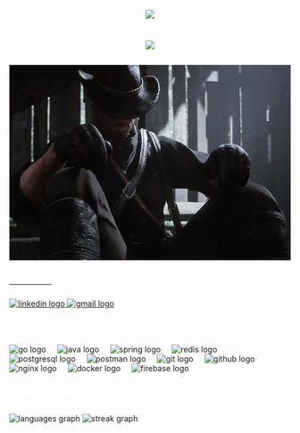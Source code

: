 
<div align="center">

<!-- Animated hacker-style header -->
</h1><h2 align="center">
  <a href="https://git.io/typing-svg">
    <img src="https://readme-typing-svg.herokuapp.com/?lines=fmt.Println(%22Greetings, fellow coders!%22);Vaishnav Here 😎;&center=true&size=26&width=800&color=000000&vCenter=true&font=JetBrains%20Mono&duration=2000&pause=700" />

</h2>

###

<!-- Animated backend developer tagline -->
<h2 align="center">
  <a href="https://git.io/typing-svg">
    <img src="https://readme-typing-svg.herokuapp.com/?lines=💻+A+Passionate+Backend+Developer;🏗️+Building+Scalable+Systems;🧠✨+Crafting+Efficient+Code&center=true&size=22&width=800&color=000000&vCenter=true&font=JetBrains%20Mono&duration=2000&pause=700" />

</h2>

###

<div align="center">
  <img height="350" src="./assets/ar.gif" />
</div>

###

<h3 align="left" style="color: white;">🌐 Social :</h3>

###

<div align="left">
  <a href="https://www.linkedin.com/in/dev-vaishnav/" target="_blank">
    <img src="https://raw.githubusercontent.com/maurodesouza/profile-readme-generator/master/src/assets/icons/social/linkedin/default.svg" width="52" height="40" alt="linkedin logo" />
  </a>
  <a href="mailto:vaishnav2346@gmail.com" target="_blank">
    <img src="https://raw.githubusercontent.com/maurodesouza/profile-readme-generator/master/src/assets/icons/social/gmail/default.svg" width="52" height="40" alt="gmail logo" />
  </a>
</div>

###

<h3 align="left" style="color: white;">👨🏻‍💻 Languages and Tools :</h3>

###

<div align="left">
  <img src="https://cdn.jsdelivr.net/gh/devicons/devicon/icons/go/go-original.svg" height="40" alt="go logo" />
  <img width="12" />
  <img src="https://cdn.jsdelivr.net/gh/devicons/devicon/icons/java/java-original.svg" height="40" alt="java logo" />
  <img width="12" />
  <img src="https://cdn.simpleicons.org/spring/6DB33F" height="40" alt="spring logo" />
  <img width="12" />
  <img src="https://cdn.jsdelivr.net/gh/devicons/devicon/icons/redis/redis-original.svg" height="40" alt="redis logo" />
  <img width="12" />
  <img src="https://cdn.jsdelivr.net/gh/devicons/devicon/icons/postgresql/postgresql-original.svg" height="40" alt="postgresql logo" />
  <img width="12" />
  <img src="https://cdn.simpleicons.org/postman/FF6C37" height="40" alt="postman logo" />
  <img width="12" />
  <img src="https://cdn.simpleicons.org/git/F05032" height="40" alt="git logo" />
  <img width="12" />
  <img src="https://skillicons.dev/icons?i=github" height="40" alt="github logo" />
  <img width="12" />
  <img src="https://cdn.simpleicons.org/nginx/009639" height="40" alt="nginx logo" />
  <img width="12" />
  <img src="https://cdn.jsdelivr.net/gh/devicons/devicon/icons/docker/docker-original.svg" height="40" alt="docker logo" />
  <img width="12" />
  <img src="https://cdn.jsdelivr.net/gh/devicons/devicon/icons/firebase/firebase-plain.svg" height="40" alt="firebase logo" />
</div>

###

<h3 align="left" style="color: white;">📊 GitHub Stats:</h3>

###

<div align="left">
  <img src="https://github-readme-stats.vercel.app/api/top-langs?username=obsidian-ghost&locale=en&hide_title=false&layout=compact&card_width=320&langs_count=5&theme=dark&hide_border=true&order=2" height="165" alt="languages graph" />
  <img src="https://nirzak-streak-stats.vercel.app/?user=obsidian-ghost&theme=dark&hide_border=false" height="165" alt="streak graph" />
</div>